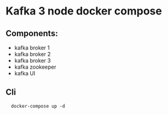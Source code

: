 # Kafka 3 node docker compose

## Components:

- kafka broker 1
- kafka broker 2
- kafka broker 3
- kafka zookeeper
- kafka UI

## Cli

```
  docker-compose up -d
```
